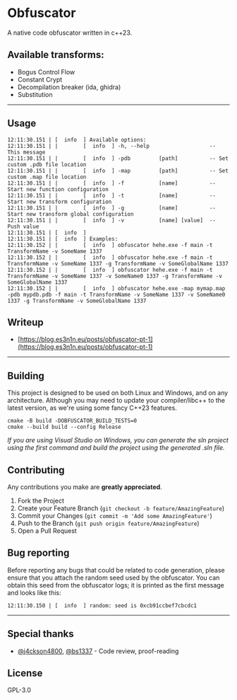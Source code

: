 # Obfuscator
A native code obfuscator written in c++23.

## Available transforms:
* Bogus Control Flow
* Constant Crypt
* Decompilation breaker (ida, ghidra)
* Substitution

___

## Usage
```commandline
12:11:30.151 | [  info  ] Available options:
12:11:30.151 | |        [  info  ] -h, --help                   -- This message
12:11:30.151 | |        [  info  ] -pdb         [path]          -- Set custom .pdb file location
12:11:30.151 | |        [  info  ] -map         [path]          -- Set custom .map file location
12:11:30.151 | |        [  info  ] -f           [name]          -- Start new function configuration
12:11:30.151 | |        [  info  ] -t           [name]          -- Start new transform configuration
12:11:30.151 | |        [  info  ] -g           [name]          -- Start new transform global configuration
12:11:30.151 | |        [  info  ] -v           [name] [value]  -- Push value
12:11:30.151 | [  info  ]  
12:11:30.151 | [  info  ] Examples:
12:11:30.152 | |        [  info  ] obfuscator hehe.exe -f main -t TransformName -v SomeName 1337
12:11:30.152 | |        [  info  ] obfuscator hehe.exe -f main -t TransformName -v SomeName 1337 -g TransformName -v SomeGlobalName 1337
12:11:30.152 | |        [  info  ] obfuscator hehe.exe -f main -t TransformName -v SomeName 1337 -v SomeName0 1337 -g TransformName -v SomeGlobalName 1337
12:11:30.152 | |        [  info  ] obfuscator hehe.exe -map mymap.map -pdb mypdb.pdb -f main -t TransformName -v SomeName 1337 -v SomeName0 1337 -g TransformName -v SomeGlobalName 1337
```

## Writeup
- [https://blog.es3n1n.eu/posts/obfuscator-pt-1](https://blog.es3n1n.eu/posts/obfuscator-pt-1)

___

## Building
This project is designed to be used on both Linux and Windows, and on any architecture.
Although you may need to update your compiler/libc++ to the latest version, as we're using some fancy C++23 features.

```commandline
cmake -B build -DOBFUSCATOR_BUILD_TESTS=0
cmake --build build --config Release
```

*If you are using Visual Studio on Windows, you can generate the sln project using the first command and build the project using the generated .sln file.*

## Contributing

Any contributions you make are **greatly appreciated**.

1. Fork the Project
2. Create your Feature Branch (`git checkout -b feature/AmazingFeature`)
3. Commit your Changes (`git commit -m 'Add some AmazingFeature'`)
4. Push to the Branch (`git push origin feature/AmazingFeature`)
5. Open a Pull Request

## Bug reporting

Before reporting any bugs that could be related to code generation,
please ensure that you attach the random seed used by the obfuscator. 
You can obtain this seed from the obfuscator logs; it is printed as the first message and looks like this:
```commandline
12:11:30.150 | [  info  ] random: seed is 0xcb91ccbef7cbcdc1
```

___

## Special thanks
- [@j4ckson4800](https://github.com/j4ckson4800), [@bs1337](https://github.com/bs1337) - Code review, proof-reading

## License
GPL-3.0
